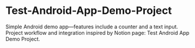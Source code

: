 # Test-Android-App-Demo-Project
Simple Android demo app—features include a counter and a text input. Project workflow and integration inspired by Notion page: Test Android App Demo Project.
